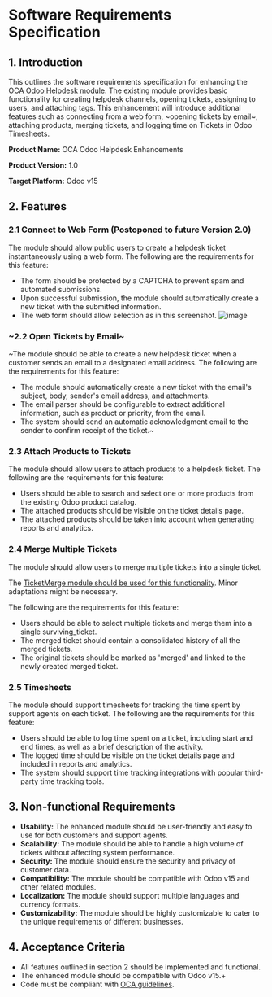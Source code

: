 # Software Requirements Specification

## 1. Introduction
This outlines the software requirements specification for enhancing the [OCA Odoo Helpdesk module](https://github.com/OCA/helpdesk). 
The existing module provides basic functionality for creating helpdesk channels, opening tickets, assigning to users, and attaching tags. 
This enhancement will introduce additional features such as connecting from a web form, ~opening tickets by email~, attaching products, merging tickets, and logging time on Tickets in Odoo Timesheets.

**Product Name:** OCA Odoo Helpdesk Enhancements

**Product Version:** 1.0

**Target Platform:** Odoo v15

## 2. Features

### 2.1 Connect to Web Form (**Postoponed to future Version 2.0**)

The module should allow public users to create a helpdesk ticket instantaneously using a web form. 
The following are the requirements for this feature:

- The form should be protected by a CAPTCHA to prevent spam and automated submissions.
- Upon successful submission, the module should automatically create a new ticket with the submitted information.
- The web form should allow selection as in this screenshot.
![image](https://user-images.githubusercontent.com/7826363/233783295-3df5a4f9-5ce7-47ca-8f84-a55c9cd5d57a.png)


### ~2.2 Open Tickets by Email~
~The module should be able to create a new helpdesk ticket when a customer sends an email to a designated email address. 
The following are the requirements for this feature:

- The module should automatically create a new ticket with the email's subject, body, sender's email address, and attachments.
- The email parser should be configurable to extract additional information, such as product or priority, from the email.
- The system should send an automatic acknowledgment email to the sender to confirm receipt of the ticket.~

### 2.3 Attach Products to Tickets
The module should allow users to attach products to a helpdesk ticket. The following are the requirements for this feature:

- Users should be able to search and select one or more products from the existing Odoo product catalog.
- The attached products should be visible on the ticket details page.
- The attached products should be taken into account when generating reports and analytics.

### 2.4 Merge Multiple Tickets
The module should allow users to merge multiple tickets into a single ticket. 

The [TicketMerge module should be used for this functionality](https://github.com/euroblaze/TicketMerge). 
Minor adaptations might be necessary.

The following are the requirements for this feature:

- Users should be able to select multiple tickets and merge them into a single surviving_ticket.
- The merged ticket should contain a consolidated history of all the merged tickets.
- The original tickets should be marked as 'merged' and linked to the newly created merged ticket.

### 2.5 Timesheets
The module should support timesheets for tracking the time spent by support agents on each ticket. 
The following are the requirements for this feature:

- Users should be able to log time spent on a ticket, including start and end times, as well as a brief description of the activity.
- The logged time should be visible on the ticket details page and included in reports and analytics.
- The system should support time tracking integrations with popular third-party time tracking tools.

## 3. Non-functional Requirements

- **Usability:** The enhanced module should be user-friendly and easy to use for both customers and support agents.
- **Scalability:** The module should be able to handle a high volume of tickets without affecting system performance.
- **Security:** The module should ensure the security and privacy of customer data.
- **Compatibility:** The module should be compatible with Odoo v15 and other related modules.
- **Localization:** The module should support multiple languages and currency formats.
- **Customizability:** The module should be highly customizable to cater to the unique requirements of different businesses.

## 4. Acceptance Criteria

- All features outlined in section 2 should be implemented and functional.
- The enhanced module should be compatible with Odoo v15.+
- Code must be compliant with [OCA guidelines](https://github.com/OCA/odoo-community.org/blob/master/website/Contribution/CONTRIBUTING.rst).
